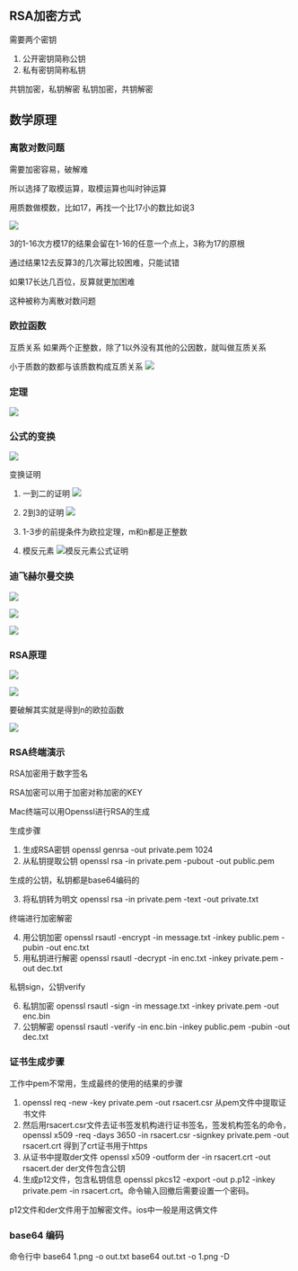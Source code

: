## RSA加密方式
需要两个密钥

1. 公开密钥简称公钥
2. 私有密钥简称私钥

共钥加密，私钥解密
私钥加密，共钥解密

## 数学原理

### 离散对数问题

需要加密容易，破解难

所以选择了取模运算，取模运算也叫时钟运算

用质数做模数，比如17，再找一个比17小的数比如说3

![](./3模17.png)

3的1-16次方模17的结果会留在1-16的任意一个点上，3称为17的原根

通过结果12去反算3的几次幂比较困难，只能试错

如果17长达几百位，反算就更加困难

这种被称为离散对数问题

### 欧拉函数

互质关系 如果两个正整数，除了1以外没有其他的公因数，就叫做互质关系

小于质数的数都与该质数构成互质关系
![](./欧拉函数.png)

### 定理

![](./定理.png)

### 公式的变换
![](./公式转换.png)

变换证明

1. 一到二的证明
    ![](1-2证明.jpeg)
2. 2到3的证明
    ![](2-3证明.jpeg)

3. 1-3步的前提条件为欧拉定理，m和n都是正整数

4. 模反元素
    ![模反元素公式证明](模反元素证明.jpeg)



### 迪飞赫尔曼交换

![](./迪飞赫尔曼交换.png)

![](./迪飞赫尔曼交换原理.png)

![](./迪菲卡尔曼密钥交换证明.jpeg)

### RSA原理

![](./RSA原理.png)

![](./RSA算法.png)

要破解其实就是得到n的欧拉函数

![](./RSA原理和破解原理笔记.jpeg)

### RSA终端演示

RSA加密用于数字签名

RSA加密可以用于加密对称加密的KEY

Mac终端可以用Openssl进行RSA的生成

生成步骤

1. 生成RSA密钥 openssl genrsa -out private.pem 1024
2. 从私钥提取公钥 openssl rsa -in private.pem -pubout -out public.pem

生成的公钥，私钥都是base64编码的

3. 将私钥转为明文 openssl rsa -in private.pem -text -out private.txt

终端进行加密解密

4. 用公钥加密 openssl rsautl -encrypt -in message.txt -inkey public.pem -pubin -out enc.txt
5. 用私钥进行解密 openssl rsautl -decrypt -in enc.txt -inkey private.pem -out dec.txt

私钥sign，公钥verify

6. 私钥加密 openssl rsautl -sign -in message.txt -inkey private.pem -out enc.bin
7. 公钥解密 openssl rsautl -verify -in enc.bin -inkey public.pem -pubin -out dec.txt

### 证书生成步骤

工作中pem不常用，生成最终的使用的结果的步骤
1. openssl req -new -key private.pem -out rsacert.csr 从pem文件中提取证书文件
2. 然后用rsacert.csr文件去证书签发机构进行证书签名，签发机构签名的命令，openssl x509 -req -days 3650 -in rsacert.csr -signkey private.pem -out rsacert.crt 得到了crt证书用于https
3. 从证书中提取der文件 openssl x509 -outform der -in rsacert.crt -out rsacert.der der文件包含公钥
4. 生成p12文件，包含私钥信息 openssl pkcs12 -export -out p.p12 -inkey private.pem -in rsacert.crt。命令输入回撤后需要设置一个密码。

p12文件和der文件用于加解密文件。ios中一般是用这俩文件

### base64 编码

命令行中 base64 1.png -o out.txt
        base64 out.txt -o 1.png -D

